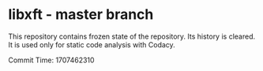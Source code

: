 # libxft - master branch

This repository contains frozen state of the repository.
Its history is cleared. It is used only for static code
analysis with Codacy.

Commit Time: 1707462310